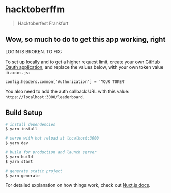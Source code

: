 # hacktoberffm

> Hacktoberfest Frankfurt

## Wow, so much to do to get this app working, right

LOGIN IS BROKEN. TO FIX:

To set up locally and to get a higher request limit, create your own [GitHub Oauth application](https://developer.github.com/apps/building-oauth-apps/creating-an-oauth-app/), and replace the values below, with your own token value in `axios.js`:

```
config.headers.common['Authorization'] = 'YOUR TOKEN'
```

You also need to add the auth callback URL with this value: `https://localhost:3000/leaderboard`.

## Build Setup

```bash
# install dependencies
$ yarn install

# serve with hot reload at localhost:3000
$ yarn dev

# build for production and launch server
$ yarn build
$ yarn start

# generate static project
$ yarn generate
```

For detailed explanation on how things work, check out [Nuxt.js docs](https://nuxtjs.org).
